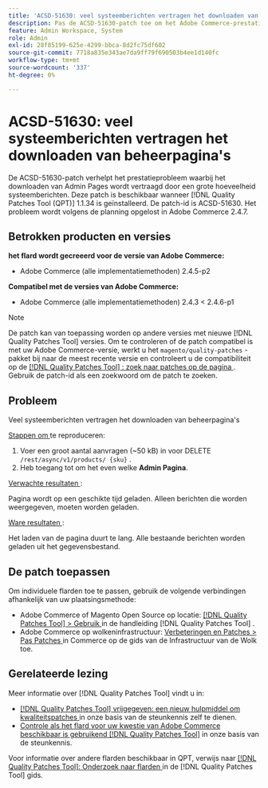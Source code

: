 ```yaml
---
title: 'ACSD-51630: veel systeemberichten vertragen het downloaden van beheerpagina''s'
description: Pas de ACSD-51630-patch toe om het Adobe Commerce-prestatieprobleem te verhelpen, waarbij het downloaden van Admin Pages wordt vertraagd door een grote hoeveelheid systeemberichten.
feature: Admin Workspace, System
role: Admin
exl-id: 28f85199-625e-4299-bbca-8d2fc75df602
source-git-commit: 7718a835e343ae7da9ff79f690503b4ee1d140fc
workflow-type: tm+mt
source-wordcount: '337'
ht-degree: 0%

---
```


# ACSD-51630: veel systeemberichten vertragen het downloaden van beheerpagina&#39;s

De ACSD-51630-patch verhelpt het prestatieprobleem waarbij het downloaden van Admin Pages wordt vertraagd door een grote hoeveelheid systeemberichten. Deze patch is beschikbaar wanneer [!DNL Quality Patches Tool (QPT)] 1.1.34 is geïnstalleerd. De patch-id is ACSD-51630. Het probleem wordt volgens de planning opgelost in Adobe Commerce 2.4.7.

## Betrokken producten en versies

**het flard wordt gecreeerd voor de versie van Adobe Commerce:**

* Adobe Commerce (alle implementatiemethoden) 2.4.5-p2

**Compatibel met de versies van Adobe Commerce:**

* Adobe Commerce (alle implementatiemethoden) 2.4.3 &lt; 2.4.6-p1

>[!NOTE]
>
>De patch kan van toepassing worden op andere versies met nieuwe [!DNL Quality Patches Tool] versies. Om te controleren of de patch compatibel is met uw Adobe Commerce-versie, werkt u het `magento/quality-patches` -pakket bij naar de meest recente versie en controleert u de compatibiliteit op de [[!DNL Quality Patches Tool] : zoek naar patches op de pagina ](https://experienceleague.adobe.com/tools/commerce-quality-patches/index.html) . Gebruik de patch-id als een zoekwoord om de patch te zoeken.

## Probleem

Veel systeemberichten vertragen het downloaden van beheerpagina&#39;s

<u> Stappen om </u> te reproduceren:

1. Voer een groot aantal aanvragen (~50 kB) in voor DELETE `/rest/async/v1/products/ {sku}` .
1. Heb toegang tot om het even welke **Admin Pagina**.

<u> Verwachte resultaten </u>:

Pagina wordt op een geschikte tijd geladen. Alleen berichten die worden weergegeven, moeten worden geladen.

<u> Ware resultaten </u>:

Het laden van de pagina duurt te lang. Alle bestaande berichten worden geladen uit het gegevensbestand.

## De patch toepassen

Om individuele flarden toe te passen, gebruik de volgende verbindingen afhankelijk van uw plaatsingsmethode:

* Adobe Commerce of Magento Open Source op locatie: [[!DNL Quality Patches Tool]  > Gebruik ](https://experienceleague.adobe.com/docs/commerce-operations/tools/quality-patches-tool/usage.html) in de handleiding [!DNL Quality Patches Tool] .
* Adobe Commerce op wolkeninfrastructuur: [ Verbeteringen en Patches > Pas Patches ](https://experienceleague.adobe.com/docs/commerce-cloud-service/user-guide/develop/upgrade/apply-patches.html) in Commerce op de gids van de Infrastructuur van de Wolk toe.

## Gerelateerde lezing

Meer informatie over [!DNL Quality Patches Tool] vindt u in:

* [[!DNL Quality Patches Tool]  vrijgegeven: een nieuw hulpmiddel om kwaliteitspatches ](/help/announcements/adobe-commerce-announcements/magento-quality-patches-released-new-tool-to-self-serve-quality-patches.md) in onze basis van de steunkennis zelf te dienen.
* [ Controle als het flard voor uw kwestie van Adobe Commerce beschikbaar is gebruikend  [!DNL Quality Patches Tool]](/help/support-tools/patches-available-in-qpt-tool/check-patch-for-magento-issue-with-magento-quality-patches.md) in onze basis van de steunkennis.

Voor informatie over andere flarden beschikbaar in QPT, verwijs naar [[!DNL Quality Patches Tool]: Onderzoek naar flarden ](https://experienceleague.adobe.com/tools/commerce-quality-patches/index.html) in de [!DNL Quality Patches Tool] gids.
